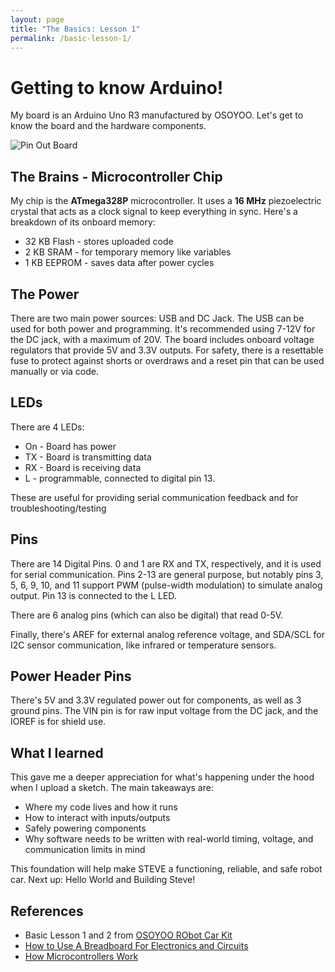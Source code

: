 ```yaml
---
layout: page
title: "The Basics: Lesson 1"
permalink: /basic-lesson-1/
---
```

# Getting to know Arduino!

My board is an Arduino Uno R3 manufactured by OSOYOO. Let's get to know the board and the hardware components.

![Pin Out Board](./pin_out_board.png, "Pin Out Board from OSOYOO Tutorial")
## The Brains - Microcontroller Chip

My chip is the **ATmega328P** microcontroller. It uses a **16 MHz** piezoelectric crystal that acts as a clock signal to keep everything in sync. Here's a breakdown of its onboard memory: 

- 32 KB Flash - stores uploaded code
- 2 KB SRAM - for temporary memory like variables
- 1 KB EEPROM - saves data after power cycles

## The Power
There are two main power sources: USB and DC Jack. The USB can be used for both power and programming. It's recommended using 7-12V for the DC jack, with a maximum of 20V. The board includes onboard voltage regulators that provide 5V and 3.3V outputs. For safety, there is a resettable fuse to protect against shorts or overdraws and a reset pin that can be used manually or via code.

## LEDs
There are 4 LEDs:
-  On - Board has power
- TX - Board is transmitting data
- RX - Board is receiving data
- L - programmable, connected to digital pin 13. 

These are useful for providing serial communication feedback and for troubleshooting/testing

## Pins
There are 14 Digital Pins. 0 and 1 are RX and TX, respectively, and it is used for serial communication. Pins 2-13 are general purpose, but notably pins 3, 5, 6, 9, 10, and 11 support PWM (pulse-width modulation) to simulate analog output. Pin 13 is connected to the L LED.

There are 6 analog pins (which can also be digital) that read 0-5V. 

Finally, there's AREF for external analog reference voltage, and SDA/SCL for I2C sensor communication, like infrared or temperature sensors.

## Power Header Pins
There's 5V and 3.3V regulated power out for components, as well as 3 ground pins. The VIN pin is for raw input voltage from the DC jack, and the IOREF is for shield use.

## What I learned
This gave me a deeper appreciation for what's happening under the hood when I upload a sketch. The main takeaways are: 
- Where my code lives and how it runs
- How to interact with inputs/outputs
- Safely powering components
- Why software needs to be written with real-world timing, voltage, and communication limits in mind

This foundation will help make STEVE a functioning, reliable, and safe robot car. Next up: Hello World and Building Steve!

## References
- Basic Lesson 1 and 2 from [OSOYOO RObot Car Kit](https://osoyoo.com/2020/05/12/v2-1-robot-car-kit-for-arduino-tutorial-introduction/#3)
- [How to Use A Breadboard For Electronics and Circuits](https://www.sciencebuddies.org/science-fair-projects/references/how-to-use-a-breadboard#integrated-circuits)
- [How Microcontrollers Work](https://electronics.howstuffworks.com/microcontroller.htm)